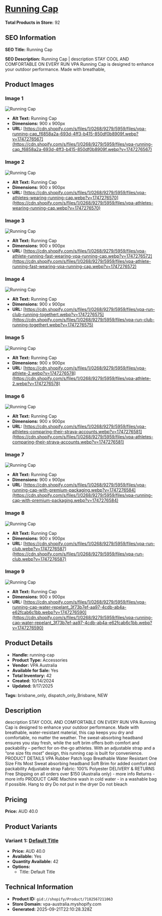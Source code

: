 # [Running Cap](https://vpa-australia.myshopify.com/products/running-cap)

**Total Products in Store:** 92

## SEO Information

**SEO Title:** Running Cap

**SEO Description:** Running Cap | description STAY COOL AND COMFORTABLE ON EVERY RUN VPA Running Cap is designed to enhance your outdoor performance. Made with breathable,

## Product Images

### Image 1
![Running Cap](https://cdn.shopify.com/s/files/1/0268/9279/5959/files/vpa-running-cap_f6858a2a-693d-4ff3-b415-850df0b8909f.webp?v=1747276567)

- **Alt Text:** Running Cap
- **Dimensions:** 900 x 900px
- **URL:** [https://cdn.shopify.com/s/files/1/0268/9279/5959/files/vpa-running-cap_f6858a2a-693d-4ff3-b415-850df0b8909f.webp?v=1747276567](https://cdn.shopify.com/s/files/1/0268/9279/5959/files/vpa-running-cap_f6858a2a-693d-4ff3-b415-850df0b8909f.webp?v=1747276567)

### Image 2
![Running Cap](https://cdn.shopify.com/s/files/1/0268/9279/5959/files/vpa-athletes-wearing-running-cap.webp?v=1747276570)

- **Alt Text:** Running Cap
- **Dimensions:** 900 x 900px
- **URL:** [https://cdn.shopify.com/s/files/1/0268/9279/5959/files/vpa-athletes-wearing-running-cap.webp?v=1747276570](https://cdn.shopify.com/s/files/1/0268/9279/5959/files/vpa-athletes-wearing-running-cap.webp?v=1747276570)

### Image 3
![Running Cap](https://cdn.shopify.com/s/files/1/0268/9279/5959/files/vpa-athlete-running-fast-wearing-vpa-running-cap.webp?v=1747276572)

- **Alt Text:** Running Cap
- **Dimensions:** 900 x 900px
- **URL:** [https://cdn.shopify.com/s/files/1/0268/9279/5959/files/vpa-athlete-running-fast-wearing-vpa-running-cap.webp?v=1747276572](https://cdn.shopify.com/s/files/1/0268/9279/5959/files/vpa-athlete-running-fast-wearing-vpa-running-cap.webp?v=1747276572)

### Image 4
![Running Cap](https://cdn.shopify.com/s/files/1/0268/9279/5959/files/vpa-run-club-running-togethert.webp?v=1747276575)

- **Alt Text:** Running Cap
- **Dimensions:** 900 x 900px
- **URL:** [https://cdn.shopify.com/s/files/1/0268/9279/5959/files/vpa-run-club-running-togethert.webp?v=1747276575](https://cdn.shopify.com/s/files/1/0268/9279/5959/files/vpa-run-club-running-togethert.webp?v=1747276575)

### Image 5
![Running Cap](https://cdn.shopify.com/s/files/1/0268/9279/5959/files/vpa-athlete-2.webp?v=1747276578)

- **Alt Text:** Running Cap
- **Dimensions:** 900 x 900px
- **URL:** [https://cdn.shopify.com/s/files/1/0268/9279/5959/files/vpa-athlete-2.webp?v=1747276578](https://cdn.shopify.com/s/files/1/0268/9279/5959/files/vpa-athlete-2.webp?v=1747276578)

### Image 6
![Running Cap](https://cdn.shopify.com/s/files/1/0268/9279/5959/files/vpa-athletes-comparing-their-strava-accounts.webp?v=1747276581)

- **Alt Text:** Running Cap
- **Dimensions:** 900 x 900px
- **URL:** [https://cdn.shopify.com/s/files/1/0268/9279/5959/files/vpa-athletes-comparing-their-strava-accounts.webp?v=1747276581](https://cdn.shopify.com/s/files/1/0268/9279/5959/files/vpa-athletes-comparing-their-strava-accounts.webp?v=1747276581)

### Image 7
![Running Cap](https://cdn.shopify.com/s/files/1/0268/9279/5959/files/vpa-running-cap-with-premium-packaging.webp?v=1747276584)

- **Alt Text:** Running Cap
- **Dimensions:** 900 x 900px
- **URL:** [https://cdn.shopify.com/s/files/1/0268/9279/5959/files/vpa-running-cap-with-premium-packaging.webp?v=1747276584](https://cdn.shopify.com/s/files/1/0268/9279/5959/files/vpa-running-cap-with-premium-packaging.webp?v=1747276584)

### Image 8
![Running Cap](https://cdn.shopify.com/s/files/1/0268/9279/5959/files/vpa-run-club.webp?v=1747276587)

- **Alt Text:** Running Cap
- **Dimensions:** 900 x 900px
- **URL:** [https://cdn.shopify.com/s/files/1/0268/9279/5959/files/vpa-run-club.webp?v=1747276587](https://cdn.shopify.com/s/files/1/0268/9279/5959/files/vpa-run-club.webp?v=1747276587)

### Image 9
![Running Cap](https://cdn.shopify.com/s/files/1/0268/9279/5959/files/vpa-running-cap-water-repelant_3f73b7ef-aa97-4cdb-ab4a-e62fcab6c1bb.webp?v=1747276590)

- **Alt Text:** Running Cap
- **Dimensions:** 900 x 900px
- **URL:** [https://cdn.shopify.com/s/files/1/0268/9279/5959/files/vpa-running-cap-water-repelant_3f73b7ef-aa97-4cdb-ab4a-e62fcab6c1bb.webp?v=1747276590](https://cdn.shopify.com/s/files/1/0268/9279/5959/files/vpa-running-cap-water-repelant_3f73b7ef-aa97-4cdb-ab4a-e62fcab6c1bb.webp?v=1747276590)

## Product Details

- **Handle:** running-cap
- **Product Type:** Accessories
- **Vendor:** VPA Australia
- **Available for Sale:** Yes
- **Total Inventory:** 42
- **Created:** 10/14/2024
- **Updated:** 9/17/2025

**Tags:** brisbane_only, dispatch_only_Brisbane, NEW

## Description

description STAY COOL AND COMFORTABLE ON EVERY RUN VPA Running Cap is designed to enhance your outdoor performance. Made with breathable, water-resistant material, this cap keeps you dry and comfortable, no matter the weather. The sweat-absorbing headband ensures you stay fresh, while the soft brim offers both comfort and packability – perfect for on-the-go athletes. With an adjustable strap and a “one size fits most” design, this running cap is built for convenience. PRODUCT DETAILS VPA Rubber Patch logo Breathable Water Resistant One Size Fits Most Sweat absorbing headband Soft Brim for added comfort and packability Adjustable strap Fabric: 100% Polyester DELIVERY & RETURNS Free Shipping on all orders over $150 (Australia only) - more info Returns - more info PRODUCT CARE Machine wash in cold water - in a washable bag if possible. Hang to dry Do not put in the dryer Do not bleach

## Pricing

**Price:** AUD 40.0

## Product Variants

### Variant 1: [Default Title](https://vpa-australia.myshopify.com/products/running-cap)

- **Price:** AUD 40.0
- **Available:** Yes
- **Quantity Available:** 42
- **Options:**
  - Title: Default Title

## Technical Information

- **Product ID:** `gid://shopify/Product/7182567211063`
- **Store Domain:** vpa-australia.myshopify.com
- **Generated:** 2025-09-21T22:10:28.328Z

